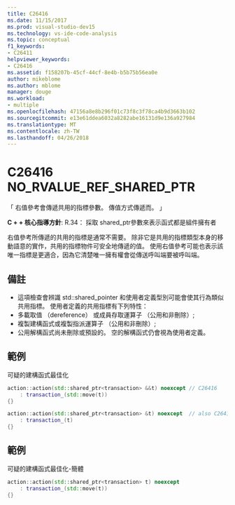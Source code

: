 ```yaml
---
title: C26416
ms.date: 11/15/2017
ms.prod: visual-studio-dev15
ms.technology: vs-ide-code-analysis
ms.topic: conceptual
f1_keywords:
- C26411
helpviewer_keywords:
- C26416
ms.assetid: f158207b-45cf-44cf-8e4b-b5b75b56ea0e
author: mikeblome
ms.author: mblome
manager: douge
ms.workload:
- multiple
ms.openlocfilehash: 47156a8e8b296f01c73f8c3f78ca4b9d3663b102
ms.sourcegitcommit: e13e61ddea6032a8282abe16131d9e136a927984
ms.translationtype: MT
ms.contentlocale: zh-TW
ms.lasthandoff: 04/26/2018
---
```

# <a name="c26416-norvaluerefsharedptr"></a>C26416 NO_RVALUE_REF_SHARED_PTR
「 右值參考會傳遞共用的指標參數。 傳值方式傳遞而。 」

**C + + 核心指導方針**: R.34： 採取 shared_ptr<widget>參數來表示函式都是組件擁有者

右值參考所傳遞的共用的指標是通常不需要。 除非它是共用的指標類型本身的移動語意的實作，共用的指標物件可安全地傳遞的值。 使用右值參考可能也表示該唯一指標是更適合，因為它清楚唯一擁有權會從傳送呼叫端要被呼叫端。

## <a name="remarks"></a>備註
-  這項檢查會辨識 std::shared_pointer 和使用者定義型別可能會使其行為類似共用指標。 使用者定義的共用指標有下列特性：
-  多載取值 （dereference） 或成員存取運算子 （公用和非刪除）;
-  複製建構函式或複製指派運算子 （公用和非刪除）;
-  公用解構函式尚未刪除或預設的。 空的解構函式仍會視為使用者定義。

## <a name="example"></a>範例
可疑的建構函式最佳化

```cpp
action::action(std::shared_ptr<transaction> &&t) noexcept // C26416
    : transaction_(std::move(t))
{}

action::action(std::shared_ptr<transaction> &t) noexcept  // also C26417 LVALUE_REF_SHARED_PTR
    : transaction_(t)
{}
```

## <a name="example"></a>範例
可疑的建構函式最佳化-簡體

```cpp
action::action(std::shared_ptr<transaction> t) noexcept
    : transaction_(std::move(t))
{}
```
